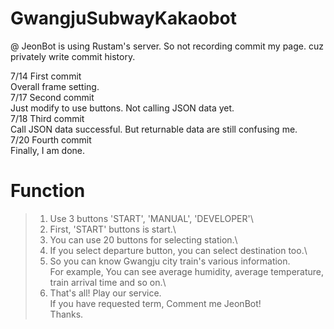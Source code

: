 # GwangjuSubwayKakaobot
@ JeonBot is using Rustam's server. So not recording commit my page. cuz privately write commit history.

7/14 First commit\
   Overall frame setting.\
7/17 Second commit\
   Just modify to use buttons. Not calling JSON data yet.\
7/18 Third commit\
   Call JSON data successful. But returnable data are still confusing me.\
7/20 Fourth commit\
   Finally, I am done.

# Function
>  1. Use 3 buttons 'START', 'MANUAL', 'DEVELOPER'\
>  2. First, 'START' buttons is start.\
>  3. You can use 20 buttons for selecting station.\
>  4. If you select departure button, you can select destination too.\
>  5. So you can know Gwangju city train's various information.\
>     For example, You can see average humidity, average temperature, train arrival time and so on.\
>  6. That's all! Play our service.\
>     If you have requested term, Comment me JeonBot!\
>     Thanks.
